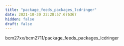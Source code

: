 ```yaml
---
title: "package_feeds_packages_lcdringer"
date: 2021-10-30 22:28:57.676367
hidden: false
draft: false
---
```


bcm27xx/bcm2711/package_feeds_packages_lcdringer

